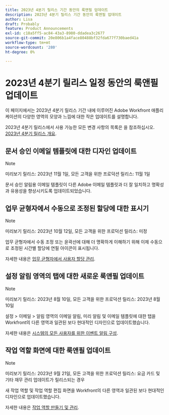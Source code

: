 ```yaml
---
title: 2023년 4분기 릴리스 기간 동안의 룩앤필 업데이트
description: 2023년 4분기 릴리스 기간 동안의 룩앤필 업데이트
author: Lisa
draft: Probably
feature: Product Announcements
exl-id: c18a5ff5-ac84-43a3-8980-ddadea3c2677
source-git-commit: 20e806b1a4face80488bf32fda677f730baed41a
workflow-type: tm+mt
source-wordcount: '280'
ht-degree: 0%

---
```


# 2023년 4분기 릴리스 일정 동안의 룩앤필 업데이트

이 페이지에서는 2023년 4분기 릴리스 기간 내에 이루어진 Adobe Workfront 애플리케이션의 다양한 영역의 모양과 느낌에 대한 작은 업데이트를 설명합니다.

2023년 4분기 릴리스에서 사용 가능한 모든 변경 사항의 목록은 을 참조하십시오. [2023년 4분기 릴리스 개요](/help/quicksilver/product-announcements/product-releases/23-q4-release-activity/23-q4-release-overview.md).

## 문서 승인 이메일 템플릿에 대한 디자인 업데이트

>[!NOTE]
>
>미리보기 릴리스: 2023년 11월 1일, 모든 고객을 위한 프로덕션 릴리스: 11월 1일

문서 승인 알림용 이메일 템플릿이 다른 Adobe 이메일 템플릿과 더 잘 일치하고 명확성과 유용성을 향상시키도록 업데이트되었습니다.

## 업무 균형자에서 수동으로 조정된 할당에 대한 표시기

>[!NOTE]
>
>미리보기 릴리스: 2023년 10월 12일, 모든 고객을 위한 프로덕션 릴리스: 미정

업무 균형자에서 수동 조정 또는 윤곽선에 대해 더 명확하게 이해하기 위해 이제 수동으로 조정된 시간별 할당에 연필 아이콘이 표시됩니다.

자세한 내용은 [업무 균형자에서 사용자 할당 관리](/help/quicksilver/resource-mgmt/workload-balancer/manage-user-allocations-workload-balancer.md).

## 설정 알림 영역의 탭에 대한 새로운 룩앤필 업데이트

>[!NOTE]
>
>미리보기 릴리스: 2023년 8월 10일, 모든 고객을 위한 프로덕션 릴리스: 2023년 8월 10일

설정 > 이메일 > 알림 영역의 이메일 알림, 미리 알림 및 이메일 템플릿에 대한 탭을 Workfront의 다른 영역과 일관된 보다 현대적인 디자인으로 업데이트했습니다.

자세한 내용은 [시스템의 모든 사용자를 위한 이벤트 알림 구성](/help/quicksilver/administration-and-setup/manage-workfront/emails/configure-event-notifications-for-everyone-in-the-system.md).

## 작업 역할 화면에 대한 룩앤필 업데이트

>[!NOTE]
>
>미리보기 릴리스: 2023년 9월 21일, 모든 고객을 위한 프로덕션 릴리스: 요금 카드 및 기타 재무 관리 업데이트가 릴리스되는 경우

새 작업 역할 및 작업 역할 편집 화면을 Workfront의 다른 영역과 일관된 보다 현대적인 디자인으로 업데이트했습니다.

자세한 내용은 [작업 역할 만들기 및 관리](/help/quicksilver/administration-and-setup/set-up-workfront/organizational-setup/create-manage-job-roles.md).
